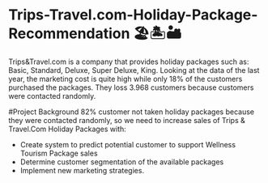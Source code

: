 # Trips-Travel.com-Holiday-Package-Recommendation 🏖️🏝️🏜️
Trips&amp;Travel.com is a company that provides holiday packages such as: Basic, Standard, Deluxe, Super Deluxe, King.  Looking at the data of the last year, the marketing cost is quite high while only 18% of the customers purchased the packages. They loss 3.968 customers because customers were contacted randomly.

#Project Background
82% customer not taken holiday packages because they were contacted randomly, so we need to increase sales of Trips & Travel.Com Holiday Packages with:
* Create system to predict potential customer to support Wellness Tourism Package sales
* Determine customer segmentation of the available packages
* Implement new marketing strategies.


